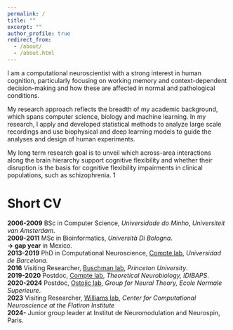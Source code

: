 ```yaml
---
permalink: /
title: ""
excerpt: ""
author_profile: true
redirect_from: 
  - /about/
  - /about.html
---
```


I am a computational neuroscientist with a strong interest in human cognition, particularly focusing on working memory and context-dependent decision-making and how these are affected in normal and pathological conditions.  

My research approach reflects the breadth of my academic background, which spans computer science, biology and machine learning. In my research, I apply and developed statistical methods to analyze large scale recordings and use biophysical and deep learning models to guide the analyses and design of human experiments.  

My long term research goal is to unveil which across-area interactions along the brain hierarchy support cognitive flexibility and whether their disruption is the basis for cognitive flexibility impairments in clinical populations, such as schizophrenia.  1

Short CV
======
**2006-2009** BSc in Computer Science, *Universidade do Minho*, *Universiteit van Amsterdam*.  
**2009-2011** MSc in Bioinformatics, *Università Di Bologna*.  
**&#8594; gap year** in Mexico.  
**2013-2019** PhD in Computational Neuroscience, [Compte lab](https://braincircuitsbehavior.org/people), *Universidad de Barcelona*.  
**2016** Visiting Researcher, [Buschman lab](https://www.timbuschman.com/), *Princeton University*.  
**2019-2020** Postdoc, [Compte lab](https://braincircuitsbehavior.org/people), *Theoretical Neurobiology, IDIBAPS*.  
**2020-2024** Postdoc, [Ostojic lab](https://lnc2.dec.ens.fr/en/member/655/srdjan-ostojic), *Group for Neural Theory, Ecole Normale Superieure*.  
**2023** Visiting Researcher, [Williams lab](http://neurostatslab.org/), *Center for Computational Neuroscience at the Flatiron Institute*  
**2024-** Junior group leader at Institut de Neuromodulation and Neurospin, Paris.

